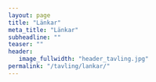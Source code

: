 ```yaml
---
layout: page
title: "Länkar"
meta_title: "Länkar"
subheadline: ""
teaser: ""
header:
   image_fullwidth: "header_tavling.jpg"
permalink: "/tavling/lankar/"
---
```

